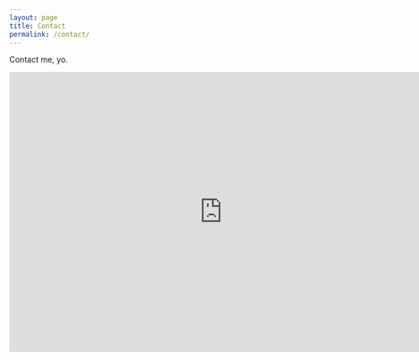 ```yaml
---
layout: page
title: Contact
permalink: /contact/
---
```


Contact me, yo.

<iframe src="https://docs.google.com/forms/d/e/1FAIpQLSfon5TfI6Ziy2pvAYhsP24Fc8nGACP1whptOtc5fJOtnZFBCQ/viewform?embedded=true" width="760" height="500" frameborder="0" marginheight="0" marginwidth="0">Loading...</iframe>
